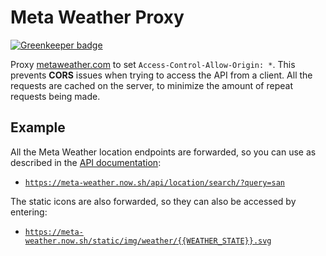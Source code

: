 # Meta Weather Proxy

[![Greenkeeper badge](https://badges.greenkeeper.io/thebuilder/meta-weather-proxy.svg)](https://greenkeeper.io/)

Proxy [metaweather.com](https://www.metaweather.com/api/) to set `Access-Control-Allow-Origin: *`. 
This prevents **CORS** issues when trying to access the API from a client.
All the requests are cached on the server, to minimize the amount of repeat requests being made.

## Example
All the Meta Weather location endpoints are forwarded, so you can use as described in the [API documentation](https://www.metaweather.com/api/):

- [`https://meta-weather.now.sh/api/location/search/?query=san`](https://meta-weather.now.sh/api/location/search/?query=san)

The static icons are also forwarded, so they can also be accessed by entering:

- [`https://meta-weather.now.sh/static/img/weather/{{WEATHER_STATE}}.svg`](https://meta-weather.now.sh/static/img/weather/{{WEATHER_STATE}}.svg)
